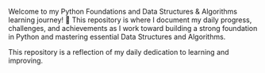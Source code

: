 Welcome to my Python Foundations and Data Structures & Algorithms learning journey! 🎉 This repository is where I document my daily progress, challenges, and achievements as I work toward building a strong foundation in Python and mastering essential Data Structures and Algorithms.

This repository is a reflection of my daily dedication to learning and improving.
